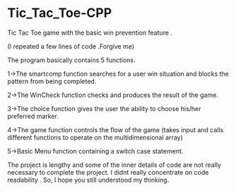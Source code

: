 # Tic_Tac_Toe-CPP
Tic Tac Toe game with the basic win prevention feature .

(I repeated a few lines of code .Forgive me)

The program basically contains 5 functions.

1->The smartcomp function searches for a user win situation and blocks the pattern
from being completed.

2->The WinCheck function checks and produces the result of the game.

3->The choice function gives the user the ability to choose  his/her preferred marker.

4->The game function controls the flow of the game (takes input and calls different functions 
to operate on the multidimensional array) 

5->Basic Menu function containing a switch case statement.

The project is lengthy and some of the inner details of code are not really necessary to complete the project.
I didnt really concentrate on code readability . So, I hope you still understood my thinking.
